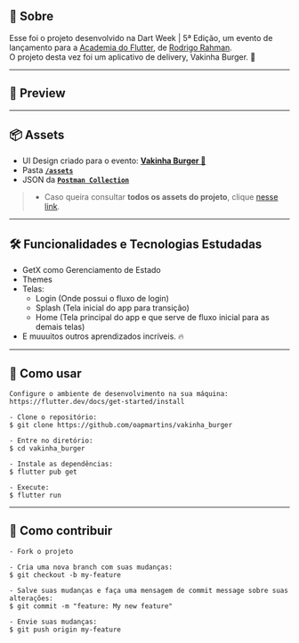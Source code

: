 
<h2>📖 Sobre</h2>

<p>
    Esse foi o projeto desenvolvido na Dart Week | 5ª Edição, um evento de lançamento para a <a href="http://academiadoflutter.com.br/">Academia do Flutter</a>, de <a href="https://github.com/rodrigorahman">Rodrigo Rahman</a>.<br>
    O projeto desta vez foi um aplicativo de delivery, Vakinha Burger. 🚀<br>
</p>

---

<h2>📱 Preview</h2>

   <!-- <p align="center">
      <img src=".github/print1.png" width="200" alt="Tela de Login">
      <img src=".github/print2.png" width="200" alt="Tela principal de Filmes">
      <img src=".github/print3.png" width="200" alt="Favoritos">
      <img src=".github/print4.png" width="200" alt="Filmes mais assistidos">
   </p> -->

---

<h2>📦 Assets</h2>

- UI Design criado para o evento: <a href="https://www.figma.com/file/mKAFF9WKLDpD6h2jOySNcH/Vaquinha-Canal">**Vakinha Burger 📱**</a>
- Pasta <a href="https://drive.google.com/file/d/1Bv1YnYTVx08qFnRuH2Fgtyi1e7mIkJ5t/view?usp=sharing">**`/assets`**</a>
- JSON da <a href="https://drive.google.com/file/d/1UH-FWWrK0jV3TSYOGjh3a7g-IZRjzNpU/view?usp=sharing">**`Postman Collection`**</a>
> * Caso queira consultar **todos os assets do projeto**, clique <a href="https://drive.google.com/file/d/1UH-FWWrK0jV3TSYOGjh3a7g-IZRjzNpU/view?usp=sharing">nesse link</a>. 

---   

<h2>🛠️ Funcionalidades e Tecnologias Estudadas</h2>

- GetX como Gerenciamento de Estado
- Themes
- Telas: 
  - Login (Onde possui o fluxo de login)
  - Splash (Tela inicial do app para transição)
  - Home (Tela principal do app e que serve de fluxo inicial para as demais telas)
- E muuuitos outros aprendizados incríveis. 🔥
   </p>

---

<h2>🤔 Como usar</h2>

   ```
   Configure o ambiente de desenvolvimento na sua máquina:
   https://flutter.dev/docs/get-started/install

   - Clone o repositório:
   $ git clone https://github.com/oapmartins/vakinha_burger

   - Entre no diretório:
   $ cd vakinha_burger

   - Instale as dependências:
   $ flutter pub get

   - Execute:
   $ flutter run
   ```

---

<h2>💪 Como contribuir</h2>

   ```
   - Fork o projeto 

   - Cria uma nova branch com suas mudanças:
   $ git checkout -b my-feature

   - Salve suas mudanças e faça uma mensagem de commit message sobre suas alterações:
   $ git commit -m "feature: My new feature"

   - Envie suas mudanças:
   $ git push origin my-feature
   ```

